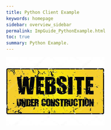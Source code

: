 ```yaml
---
title: Python Client Example
keywords: homepage
sidebar: overview_sidebar
permalink: ImpGuide_PythonExample.html
toc: true
summary: Python Example.
---
```



![Under Construction](images/UnderConstruction.jpg)

